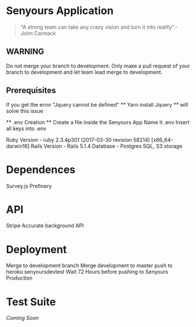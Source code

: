 # Senyours Application

> "A strong team can take any crazy vision and turn it into reality".- John Carmack


## WARNING ##
Do not merge your branch to development.
Only make a pull request of your branch to development and let team lead merge to development.

## Prerequisites ##
If you get the error "Jquery cannot be defined"
** Yarn install Jquery ** will solve this issue

** .env Creation **
Create a file inside the Senyours App
Name it .env
Insert all keys into .env



Ruby Version - ruby 2.3.4p301 (2017-03-30 revision 58214) [x86_64-darwin16]
Rails Version - Rails 5.1.4
Database - Postgres SQL, S3 storage

# Dependences
Survey.js
Prefinery



# API
Stripe
Accurate background API

# Deployment
Merge to development branch
Merge development to master
push to heroku senyoursdevtest
Wait 72 Hours before pushing to Senyours Production

# Test Suite
_Coming Soon_




